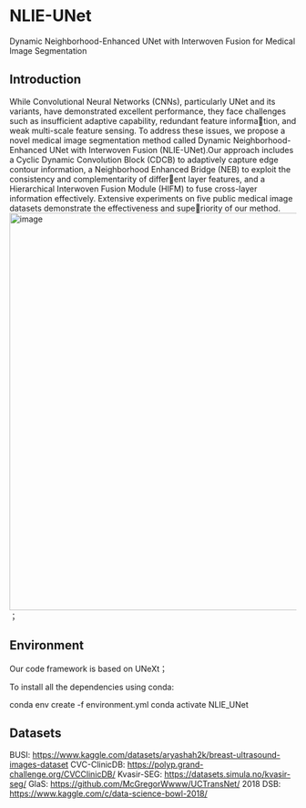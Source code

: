 # NLIE-UNet
Dynamic Neighborhood-Enhanced UNet with Interwoven Fusion for Medical lmage Segmentation
## Introduction
While Convolutional Neural Networks (CNNs), particularly UNet and its variants, have demonstrated excellent performance, they face challenges such as insufficient adaptive capability, redundant feature information, and weak multi-scale feature sensing. To address these issues, we propose a novel medical image segmentation method called Dynamic Neighborhood-Enhanced UNet with Interwoven Fusion (NLIE-UNet).Our approach includes a Cyclic Dynamic Convolution Block (CDCB) to adaptively capture edge contour information, a Neighborhood Enhanced Bridge (NEB) to exploit the consistency and complementarity of different layer features, and a Hierarchical Interwoven Fusion Module (HIFM) to fuse cross-layer information effectively. Extensive experiments on five public medical image datasets demonstrate the effectiveness and superiority of our method.
<img width="697" alt="image" src="https://github.com/user-attachments/assets/22adc429-30c8-4e7e-a745-bc94cc0f2abd">；
## Environment
Our code framework is based on UNeXt；

To install all the dependencies using conda:

conda env create -f environment.yml
conda activate NLIE_UNet
## Datasets
BUSI: https://www.kaggle.com/datasets/aryashah2k/breast-ultrasound-images-dataset
CVC-ClinicDB: https://polyp.grand-challenge.org/CVCClinicDB/
Kvasir-SEG: https://datasets.simula.no/kvasir-seg/
GlaS: https://github.com/McGregorWwww/UCTransNet/
2018 DSB: https://www.kaggle.com/c/data-science-bowl-2018/
